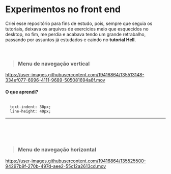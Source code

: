 # Experimentos no front end

Criei esse repositório para fins de estudo, pois, sempre que seguia os tutoriais, deixava os arquivos de exercícios meio que esquecidos no desktop, no fim, me perdia e acabava tendo um grande retrabalho, passando por assuntos já estudados e caindo no **tutorial Hell**.
</br>
</br>
</br>

> ### Menu de navegação vertical
https://user-images.githubusercontent.com/19416864/135513148-334ef077-6996-4111-9689-505081694a6f.mov

#### O que aprendi?
```

  text-indent: 30px;
  line-height: 40px;

```
----
</br>
</br>
</br>

> ### Menu de navegação horizontal
https://user-images.githubusercontent.com/19416864/135525500-94297b9f-270b-497d-aee2-55c12a2613cd.mov

